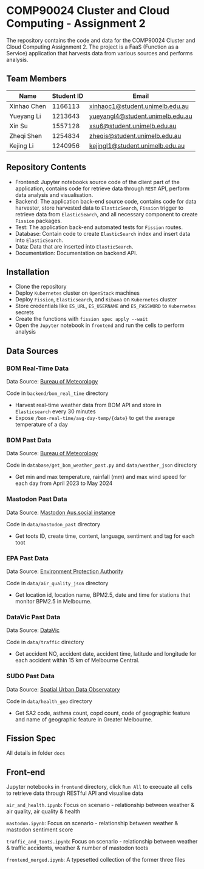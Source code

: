 # COMP90024 Cluster and Cloud Computing - Assignment 2

The repository contains the code and data for the COMP90024 Cluster and Cloud Computing Assignment 2. The project is a FaaS (Function as a Service) application that harvests data from various sources and performs analysis.

## Team Members

| Name        | Student ID | Email                           |
| ----------- | ---------- | ------------------------------- |
| Xinhao Chen | 1166113    | xinhaoc1@student.unimelb.edu.au |
| Yueyang Li  | 1213643    | yueyangl4@student.unimelb.edu.au|
| Xin Su      | 1557128    | xsu6@student.unimelb.edu.au     |
| Zheqi Shen  | 1254834    | zheqis@student.unimelb.edu.au   |
| Kejing Li   | 1240956    | kejingl1@student.unimelb.edu.au

## Repository Contents
- Frontend: Jupyter notebooks source code of the client part of the application,
contains code for retrieve data through `REST` API, perform data analysis and visualisation.
- Backend: The application back-end source code, contains code for data harvester, store harvested data to `ElasticSearch`,
`Fission` trigger to retrieve data from `ElasticSearch`, and all necessary component to create `Fission` packages.
- Test: The application back-end automated tests for `Fission` routes.
- Database: Contain code to create `ElasticSearch` index and insert data into `ElasticSearch`.
- Data: Data that are inserted into `ElasticSearch`.
- Documentation: Documentation on backend API.


## Installation

- Clone the repository
- Deploy `Kubernetes` cluster on `OpenStack` machines
- Deploy `Fission`, `Elasticsearch`, and `Kibana` on `Kubernetes` cluster
- Store credentials like `ES_URL`, `ES_USERNAME` and `ES_PASSWORD` to `Kubernetes` secrets
- Create the functions with `fission spec apply --wait`
- Open the `Jupyter` notebook in `frontend` and run the cells to perform analysis

## Data Sources

### BOM Real-Time Data

Data Source: [Bureau of Meteorology](https://reg.bom.gov.au/)

Code in `backend/bom_real_time` directory

- Harvest real-time weather data from BOM API and store in `Elasticsearch` every 30 minutes
- Expose `/bom-real-time/avg-day-temp/{date}` to get the average temperature of a day

### BOM Past Data

Data Source: [Bureau of Meteorology](https://reg.bom.gov.au/)

Code in `database/get_bom_weather_past.py` and `data/weather_json` directory

- Get min and max temperature, rainfall (mm) and max wind speed for each day from April 2023 to May 2024

### Mastodon Past Data

Data Source: [Mastodon Aus.social instance](https://aus.social)

Code in `data/mastodon_past` directory

- Get toots ID, create time, content, language, sentiment and tag for each toot

### EPA Past Data

Data Source: [Environment Protection Authority](https://www.epa.vic.gov.au/)

Code in `data/air_quality_json` directory

- Get location id, location name, BPM2.5, date and time for stations that monitor BPM2.5 in Melbourne. 

### DataVic Past Data

Data Source: [DataVic](https://www.data.vic.gov.au/)

Code in `data/traffic` directory

- Get accident NO, accident date, accident time, latitude and longitude for each accident within 15 km of Melbourne Central.

### SUDO Past Data

Data Source: [Spatial Urban Data Observatory](https://sudo.eresearch.unimelb.edu.au)

Code in `data/health_geo` directory

- Get SA2 code, asthma count, copd count, code of geographic feature and name of geographic feature in Greater Melbourne.

## Fission Spec

All details in folder `docs`

## Front-end

Jupyter notebooks in `frontend` directory, click `Run All` to execuate all cells to retrieve data through RESTful API and visualise data

`air_and_health.ipynb`: Focus on scenario - relationship between weather & air quality, air quality & health

`mastodon.ipynb`: Focus on scenario - relationship between weather & mastodon sentiment score

`traffic_and_toots.ipynb`: Focus on scenario - relationship between weather & traffic accidents, weather & number of mastodon toots

`frontend_merged.ipynb`: A typesetted collection of the former three files
